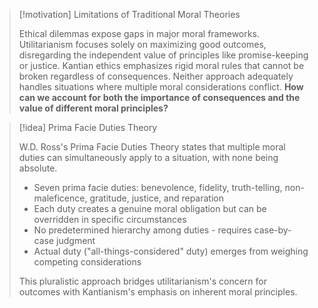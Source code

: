 > [!motivation] Limitations of Traditional Moral Theories
> 
> Ethical dilemmas expose gaps in major moral frameworks. Utilitarianism focuses solely on maximizing good outcomes, disregarding the independent value of principles like promise-keeping or justice. Kantian ethics emphasizes rigid moral rules that cannot be broken regardless of consequences. Neither approach adequately handles situations where multiple moral considerations conflict. **How can we account for both the importance of consequences and the value of different moral principles?**

> [!idea] Prima Facie Duties Theory
> 
> W.D. Ross's Prima Facie Duties Theory states that multiple moral duties can simultaneously apply to a situation, with none being absolute.
> 
> - Seven prima facie duties: benevolence, fidelity, truth-telling, non-maleficence, gratitude, justice, and reparation
> - Each duty creates a genuine moral obligation but can be overridden in specific circumstances
> - No predetermined hierarchy among duties - requires case-by-case judgment
> - Actual duty ("all-things-considered" duty) emerges from weighing competing considerations
> 
> This pluralistic approach bridges utilitarianism's concern for outcomes with Kantianism's emphasis on inherent moral principles.


